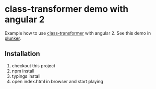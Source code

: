 # class-transformer demo with angular 2

Example how to use [class-transformer](https://github.com/pleerock/class-transformer) with angular 2.
See this demo in [plunker](http://plnkr.co/edit/Mja1ZYAjVySWASMHVB9R).

## Installation

1. checkout this project
2. npm install
3. typings install
4. open index.html in browser and start playing